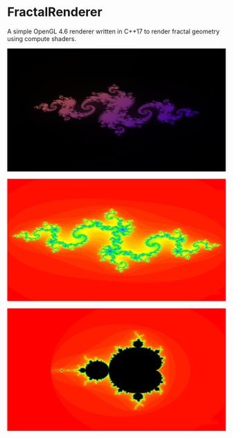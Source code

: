 # FractalRenderer

A simple OpenGL 4.6 renderer written in C++17 to render fractal geometry using compute shaders.

![image0](https://github.com/spnda/FractalRenderer/blob/master/images/julia_dark.png)

![image1](https://github.com/spnda/FractalRenderer/blob/master/images/julia.png)

![image2](https://github.com/spnda/FractalRenderer/blob/master/images/mandelbrot.png)
